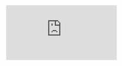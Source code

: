 ![alt image](https://github.com/gayathri-36/Instagram/blob/5accf77261ebeb8cb039d4cc032cca001f789202/README%20(1).md)
